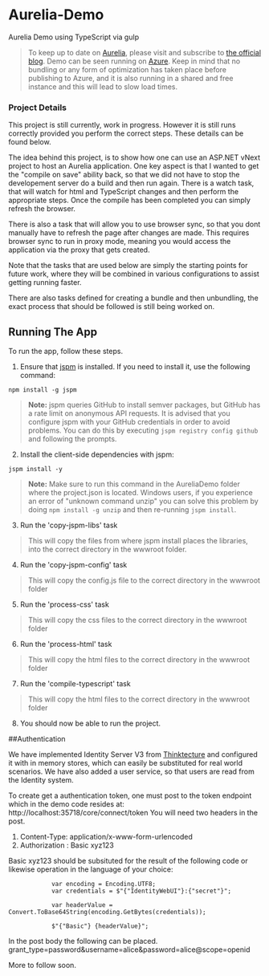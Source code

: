 # Aurelia-Demo
Aurelia Demo using TypeScript via gulp

> To keep up to date on [Aurelia](http://www.aurelia.io/), please visit and subscribe to [the official blog](http://blog.durandal.io/). Demo can be seen running on [Azure](http://aureliademo.azurewebsites.net/). Keep in mind that no bundling or any form of optimization has taken place before publishing to Azure, and it is also running in a shared and free instance and this will lead to slow load times.

### Project Details
This project is still currently, work in progress. However it is still runs correctly provided you perform the correct steps.
These details can be found below. 

The idea behind this project, is to show how one can use an ASP.NET vNext project to host an Aurelia application.
One key aspect is that I wanted to get the "compile on save" ability back, so that we did not have to stop the developement server
do a build and then run again. There is a watch task, that will watch for html and TypeScript changes and then perform the appropriate steps.
Once the compile has been completed you can simply refresh the browser.

There is also a task that will allow you to use browser sync, so that you dont manually have to refresh the page after changes are made.
This requires browser sync to run in proxy mode, meaning you would access the application via the proxy that gets created.

Note that the tasks that are used below are simply the starting points for future work, where they will be combined in various 
configurations to assist getting running faster. 

There are also tasks defined for creating a bundle and then unbundling, the exact process that should be followed is still being worked on.

## Running The App

To run the app, follow these steps.

1.  Ensure that [jspm](http://jspm.io/) is installed. If you need to install it, use the following command:

  ```shell
  npm install -g jspm
  ```
  > **Note:** jspm queries GitHub to install semver packages, but GitHub has a rate limit on anonymous API requests. It is advised that you configure jspm with your GitHub credentials in order to avoid problems. You can do this by executing `jspm registry config github` and following the prompts.
2. Install the client-side dependencies with jspm:

  ```shell
  jspm install -y
  ```
  >**Note:** Make sure to run this command in the AureliaDemo folder where the project.json is located. Windows users, if you experience an error of "unknown command unzip" you can solve this problem by doing `npm install -g unzip` and then re-running `jspm install`.
3. Run the 'copy-jspm-libs' task
  >This will copy the files from where jspm install places the libraries, into the correct directory in the wwwroot folder.
4. Run the 'copy-jspm-config' task
  >This will copy the config.js file to the correct directory in the wwwroot folder
5. Run the 'process-css' task
  >This will copy the css files to the correct directory in the wwwroot folder
6. Run the 'process-html' task
  >This will copy the html files to the correct directory in the wwwroot folder
7. Run the 'compile-typescript' task
  >This will copy the html files to the correct directory in the wwwroot folder
8. You should now be able to run the project.

##Authentication

We have implemented Identity Server V3 from [Thinktecture](https://identityserver.github.io/Documentation/) and configured it with in memory stores,
which can easily be substituted for real world scenarios. We have also added a user service, so that users are read from the Identity system.

To create get a authentication token, one must post to the token endpoint which in the demo code resides at: http://localhost:35718/core/connect/token
You will need two headers in the post.
1. Content-Type: application/x-www-form-urlencoded
2. Authorization : Basic xyz123 

Basic xyz123 should be subsituted for the result of the following code or likewise operation in the language of your choice:
```
            var encoding = Encoding.UTF8;
            var credentials = $"{"IdentityWebUI"}:{"secret"}";

            var headerValue = Convert.ToBase64String(encoding.GetBytes(credentials));

            $"{"Basic"} {headerValue}";
```

In the post body the following can be placed.
grant_type=password&username=alice&password=alice@scope=openid

More to follow soon.



